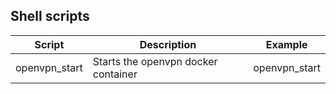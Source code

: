 ## Shell scripts

| Script | Description | Example |
|--------|-------------|---------|
| openvpn_start | Starts the openvpn docker container | openvpn_start | 
